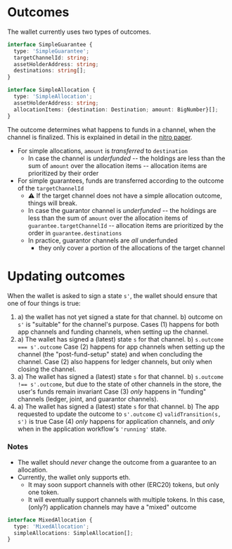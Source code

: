 # Outcomes

The wallet currently uses two types of outcomes.

```typescript
interface SimpleGuarantee {
  type: 'SimpleGuarantee';
  targetChannelId: string;
  assetHolderAddress: string;
  destinations: string[];
}

interface SimpleAllocation {
  type: 'SimpleAllocation';
  assetHolderAddress: string;
  allocationItems: {destination: Destination; amount: BigNumber}[];
}
```

The outcome determines what happens to funds in a channel, when the channel is finalized.
This is explained in detail in the [nitro paper](https://magmo.com/nitro-protocol.pdf).

- For simple allocations, `amount` is _transferred_ to `destination`
  - In case the channel is _underfunded_ -- the holdings are less than the sum of `amount` over the allocation items -- allocation items are prioritized by their order
- For simple guarantees, funds are transferred according to the outcome of the `targetChannelId`
  - :warning: If the target channel does not have a simple allocation outcome, things will break.
  - In case the guarantor channel is _underfunded_ -- the holdings are less than the sum of `amount` over the allocation items of `guarantee.targetChannelId` -- allocation items are prioritized by the order in `guarantee.destinations`
  - In practice, guarantor channels are _all_ underfunded
    - they only cover a portion of the allocations of the target channel

# Updating outcomes

When the wallet is asked to sign a state `s'`, the wallet should ensure that one of four things is true:

1. a) the wallet has not yet signed a state for that channel.
   b) outcome on `s'` is "suitable" for the channel's purpose.
   Cases (1) happens for both app channels and funding channels, when setting up the channel.
2. a) The wallet has signed a (latest) state `s` for that channel.
   b) `s.outcome === s'.outcome`
   Case (2) happens for app channels when setting up the channel (the "post-fund-setup" state) and when concluding the channel.
   Case (2) also happens for ledger channels, but only when closing the channel.
3. a) The wallet has signed a (latest) state `s` for that channel.
   b) `s.outcome !== s'.outcome`, but due to the state of other channels in the store, the user's funds remain invariant
   Case (3) _only_ happens in "funding" channels (ledger, joint, and guarantor channels).
4. a) The wallet has signed a (latest) state `s` for that channel.
   b) The app requested to update the outcome to `s'.outcome`
   c) `validTransition(s, s')` is true
   Case (4) _only_ happens for application channels, and _only_ when in the application workflow's `'running'` state.

### Notes

- The wallet should _never_ change the outcome from a guarantee to an allocation.
- Currently, the wallet only supports eth.
  - It may soon support channels with other (ERC20) tokens, but only one token.
  - It will eventually support channels with multiple tokens. In this case, (only?) application channels may have a "mixed" outcome

```typescript
interface MixedAllocation {
  type: 'MixedAllocation';
  simpleAllocations: SimpleAllocation[];
}
```
